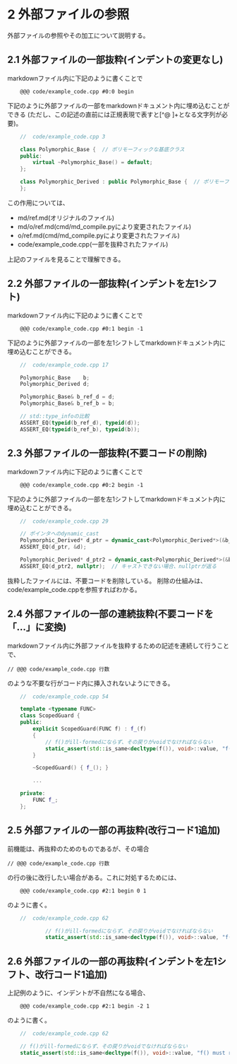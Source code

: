 <!-- md/ref.md -->
# 2 外部ファイルの参照 <a id="SS_2"></a>
外部ファイルの参照やその加工について説明する。

## 2.1 外部ファイルの一部抜粋(インデントの変更なし) <a id="SS_2_1"></a>
markdownファイル内に下記のように書くことで

        @@@ code/example_code.cpp #0:0 begin  

下記のように外部ファイルの一部をmarkdownドキュメント内に埋め込むことができる
(ただし、この記述の直前には正規表現で表すと[^@ ]+となる文字列が必要)。

```.cpp
    //  code/example_code.cpp 3

    class Polymorphic_Base {  // ポリモーフィックな基底クラス
    public:
        virtual ~Polymorphic_Base() = default;
    };

    class Polymorphic_Derived : public Polymorphic_Base {  // ポリモーフィックな派生クラス
    };
```

この作用については、

* md/ref.md(オリジナルのファイル)
* md/o/ref.md(cmd/md_compile.pyにより変更されたファイル)
* o/ref.md(cmd/md_compile.pyにより変更されたファイル)
* code/example_code.cpp(一部を抜粋されたファイル)

上記のファイルを見ることで理解できる。

## 2.2 外部ファイルの一部抜粋(インデントを左1シフト) <a id="SS_2_2"></a>
markdownファイル内に下記のように書くことで

        @@@ code/example_code.cpp #0:1 begin -1

下記のように外部ファイルの一部を左1シフトしてmarkdownドキュメント内に埋め込むことができる。

```.cpp
    //  code/example_code.cpp 17

    Polymorphic_Base    b;
    Polymorphic_Derived d;

    Polymorphic_Base& b_ref_d = d;
    Polymorphic_Base& b_ref_b = b;

    // std::type_infoの比較
    ASSERT_EQ(typeid(b_ref_d), typeid(d));
    ASSERT_EQ(typeid(b_ref_b), typeid(b));
```

## 2.3 外部ファイルの一部抜粋(不要コードの削除) <a id="SS_2_3"></a>
markdownファイル内に下記のように書くことで

        @@@ code/example_code.cpp #0:2 begin -1

下記のように外部ファイルの一部を左1シフトしてmarkdownドキュメント内に埋め込むことができる。

```.cpp
    //  code/example_code.cpp 29

    // ポインタへのdynamic_cast
    Polymorphic_Derived* d_ptr = dynamic_cast<Polymorphic_Derived*>(&b_ref_d);
    ASSERT_EQ(d_ptr, &d);

    Polymorphic_Derived* d_ptr2 = dynamic_cast<Polymorphic_Derived*>(&b_ref_b);
    ASSERT_EQ(d_ptr2, nullptr);  // キャストできない場合、nullptrが返る
```

抜粋したファイルには、不要コードを削除している。
削除の仕組みは、code/example_code.cppを参照すればわかる。

## 2.4 外部ファイルの一部の連続抜粋(不要コードを「...」に変換) <a id="SS_2_4"></a>
markdownファイル内に外部ファイルを抜粋するための記述を連続して行うことで、

    // @@@ code/example_code.cpp 行数

のような不要な行がコード内に挿入されないようにできる。

```.cpp
    //  code/example_code.cpp 54

    template <typename FUNC>
    class ScopedGuard {
    public:
        explicit ScopedGuard(FUNC f) : f_(f)
        {
            // f()がill-formedにならず、その戻りがvoidでなければならない
            static_assert(std::is_same<decltype(f()), void>::value, "f() must return void");
        }

        ~ScopedGuard() { f_(); }

        ...

    private:
        FUNC f_;
    };
```

## 2.5 外部ファイルの一部の再抜粋(改行コード1追加) <a id="SS_2_5"></a>
前機能は、再抜粋のためのものであるが、その場合

    // @@@ code/example_code.cpp 行数

の行の後に改行したい場合がある。これに対処するためには、

        @@@ code/example_code.cpp #2:1 begin 0 1

のように書く。

```.cpp
    //  code/example_code.cpp 62

            // f()がill-formedにならず、その戻りがvoidでなければならない
            static_assert(std::is_same<decltype(f()), void>::value, "f() must return void");
```

## 2.6 外部ファイルの一部の再抜粋(インデントを左1シフト、改行コード1追加) <a id="SS_2_6"></a>
上記例のように、インデントが不自然になる場合、

        @@@ code/example_code.cpp #2:1 begin -2 1

のように書く。

```.cpp
    //  code/example_code.cpp 62

    // f()がill-formedにならず、その戻りがvoidでなければならない
    static_assert(std::is_same<decltype(f()), void>::value, "f() must return void");
```



